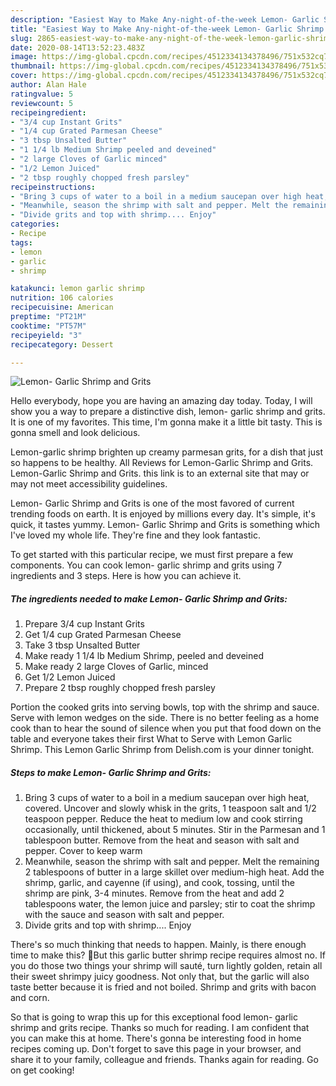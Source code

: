 ```yaml
---
description: "Easiest Way to Make Any-night-of-the-week Lemon- Garlic Shrimp and Grits"
title: "Easiest Way to Make Any-night-of-the-week Lemon- Garlic Shrimp and Grits"
slug: 2865-easiest-way-to-make-any-night-of-the-week-lemon-garlic-shrimp-and-grits
date: 2020-08-14T13:52:23.483Z
image: https://img-global.cpcdn.com/recipes/4512334134378496/751x532cq70/lemon-garlic-shrimp-and-grits-recipe-main-photo.jpg
thumbnail: https://img-global.cpcdn.com/recipes/4512334134378496/751x532cq70/lemon-garlic-shrimp-and-grits-recipe-main-photo.jpg
cover: https://img-global.cpcdn.com/recipes/4512334134378496/751x532cq70/lemon-garlic-shrimp-and-grits-recipe-main-photo.jpg
author: Alan Hale
ratingvalue: 5
reviewcount: 5
recipeingredient:
- "3/4 cup Instant Grits"
- "1/4 cup Grated Parmesan Cheese"
- "3 tbsp Unsalted Butter"
- "1 1/4 lb Medium Shrimp peeled and deveined"
- "2 large Cloves of Garlic minced"
- "1/2 Lemon Juiced"
- "2 tbsp roughly chopped fresh parsley"
recipeinstructions:
- "Bring 3 cups of water to a boil in a medium saucepan over high heat, covered. Uncover and slowly whisk in the grits, 1 teaspoon salt and 1/2 teaspoon pepper. Reduce the heat to medium low and cook stirring occasionally, until thickened, about 5 minutes. Stir in the Parmesan and 1 tablespoon butter. Remove from the heat and season with salt and pepper. Cover to keep warm"
- "Meanwhile, season the shrimp with salt and pepper. Melt the remaining 2 tablespoons of butter in a large skillet over medium-high heat. Add the shrimp, garlic, and cayenne (if using), and cook, tossing, until the shrimp are pink, 3-4 minutes. Remove from the heat and add 2 tablespoons water, the lemon juice and parsley; stir to coat the shrimp with the sauce and season with salt and pepper."
- "Divide grits and top with shrimp.... Enjoy"
categories:
- Recipe
tags:
- lemon
- garlic
- shrimp

katakunci: lemon garlic shrimp 
nutrition: 106 calories
recipecuisine: American
preptime: "PT21M"
cooktime: "PT57M"
recipeyield: "3"
recipecategory: Dessert

---
```



![Lemon- Garlic Shrimp and Grits](https://img-global.cpcdn.com/recipes/4512334134378496/751x532cq70/lemon-garlic-shrimp-and-grits-recipe-main-photo.jpg)

Hello everybody, hope you are having an amazing day today. Today, I will show you a way to prepare a distinctive dish, lemon- garlic shrimp and grits. It is one of my favorites. This time, I'm gonna make it a little bit tasty. This is gonna smell and look delicious.

Lemon-garlic shrimp brighten up creamy parmesan grits, for a dish that just so happens to be healthy. All Reviews for Lemon-Garlic Shrimp and Grits. Lemon-Garlic Shrimp and Grits. this link is to an external site that may or may not meet accessibility guidelines.

Lemon- Garlic Shrimp and Grits is one of the most favored of current trending foods on earth. It is enjoyed by millions every day. It's simple, it's quick, it tastes yummy. Lemon- Garlic Shrimp and Grits is something which I've loved my whole life. They're fine and they look fantastic.


To get started with this particular recipe, we must first prepare a few components. You can cook lemon- garlic shrimp and grits using 7 ingredients and 3 steps. Here is how you can achieve it.

<!--inarticleads1-->

##### The ingredients needed to make Lemon- Garlic Shrimp and Grits:

1. Prepare 3/4 cup Instant Grits
1. Get 1/4 cup Grated Parmesan Cheese
1. Take 3 tbsp Unsalted Butter
1. Make ready 1 1/4 lb Medium Shrimp, peeled and deveined
1. Make ready 2 large Cloves of Garlic, minced
1. Get 1/2 Lemon Juiced
1. Prepare 2 tbsp roughly chopped fresh parsley


Portion the cooked grits into serving bowls, top with the shrimp and sauce. Serve with lemon wedges on the side. There is no better feeling as a home cook than to hear the sound of silence when you put that food down on the table and everyone takes their first What to Serve with Lemon Garlic Shrimp. This Lemon Garlic Shrimp from Delish.com is your dinner tonight. 

<!--inarticleads2-->

##### Steps to make Lemon- Garlic Shrimp and Grits:

1. Bring 3 cups of water to a boil in a medium saucepan over high heat, covered. Uncover and slowly whisk in the grits, 1 teaspoon salt and 1/2 teaspoon pepper. Reduce the heat to medium low and cook stirring occasionally, until thickened, about 5 minutes. Stir in the Parmesan and 1 tablespoon butter. Remove from the heat and season with salt and pepper. Cover to keep warm
1. Meanwhile, season the shrimp with salt and pepper. Melt the remaining 2 tablespoons of butter in a large skillet over medium-high heat. Add the shrimp, garlic, and cayenne (if using), and cook, tossing, until the shrimp are pink, 3-4 minutes. Remove from the heat and add 2 tablespoons water, the lemon juice and parsley; stir to coat the shrimp with the sauce and season with salt and pepper.
1. Divide grits and top with shrimp.... Enjoy


There&#39;s so much thinking that needs to happen. Mainly, is there enough time to make this? 🤔But this garlic butter shrimp recipe requires almost no. If you do those two things your shrimp will sauté, turn lightly golden, retain all their sweet shrimpy juicy goodness. Not only that, but the garlic will also taste better because it is fried and not boiled. Shrimp and grits with bacon and corn. 

So that is going to wrap this up for this exceptional food lemon- garlic shrimp and grits recipe. Thanks so much for reading. I am confident that you can make this at home. There's gonna be interesting food in home recipes coming up. Don't forget to save this page in your browser, and share it to your family, colleague and friends. Thanks again for reading. Go on get cooking!
